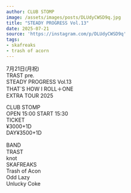 ```yaml
---
author: CLUB STOMP
image: /assets/images/posts/DLUdyCWSD9q.jpg
title: "STEADY PROGRESS Vol.13"
date: 2025-07-21
source: 'https://instagram.com/p/DLUdyCWSD9q'
tags:
- skafreaks
- trash of acorn
---
```

7月21日(月祝)<br>
TRAST pre.<br>
STEADY PROGRESS Vol.13<br>
THAT`S HOW I ROLL＋ONE <br>
EXTRA TOUR 2025

CLUB STOMP<br>
OPEN 15:00 START 15:30<br>
TICKET <br>
¥3000+1D <br>
DAY¥3500+1D

BAND　<br>
TRAST<br>
knot<br>
SKAFREAKS<br>
Trash of Acon<br>
Odd Lazy<br>
Unlucky Coke